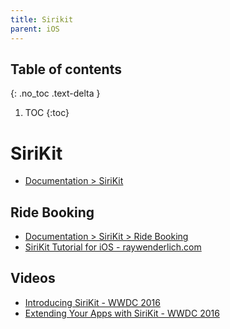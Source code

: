 ```yaml
---
title: Sirikit
parent: iOS
---
```


## Table of contents
{: .no_toc .text-delta }

1. TOC
{:toc}

<!--- Everything above this is generated --->

# SiriKit

- [Documentation > SiriKit](https://developer.apple.com/documentation/sirikit)

## Ride Booking

- [Documentation > SiriKit > Ride Booking](https://developer.apple.com/documentation/sirikit/ride_booking)
- [SiriKit Tutorial for iOS - raywenderlich.com](https://www.raywenderlich.com/600-sirikit-tutorial-for-ios)


## Videos

- [Introducing SiriKit - WWDC 2016](https://developer.apple.com/videos/play/wwdc2016/217/)
- [Extending Your Apps with SiriKit - WWDC 2016](https://developer.apple.com/videos/play/wwdc2016/225/)
